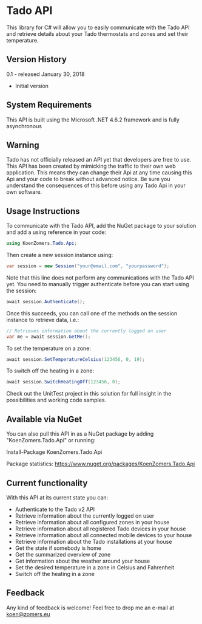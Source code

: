 # Tado API
This library for C# will allow you to easily communicate with the Tado API and retrieve details about your Tado thermostats and zones and set their temperature.
## Version History

0.1 - released January 30, 2018

- Initial version

## System Requirements

This API is built using the Microsoft .NET 4.6.2 framework and is fully asynchronous

## Warning

Tado has not officially released an API yet that developers are free to use. This API has been created by mimicking the traffic to their own web application. This means they can change their Api at any time causing this Api and your code to break without advanced notice. Be sure you understand the consequences of this before using any Tado Api in your own software.

## Usage Instructions

To communicate with the Tado API, add the NuGet package to your solution and add a using reference in your code:

```C#
using KoenZomers.Tado.Api;
```

Then create a new session instance using:

```C#
var session = new Session("your@email.com", "yourpassword");
```

Note that this line does not perform any communications with the Tado API yet. You need to manually trigger authenticate before you can start using the session:

```C#
await session.Authenticate();
```

Once this succeeds, you can call one of the methods on the session instance to retrieve data, i.e.:

```C#
// Retrieves information about the currently logged on user
var me = await session.GetMe();
```

To set the temperature on a zone:

```C#
await session.SetTemperatureCelsius(123456, 0, 19);
```

To switch off the heating in a zone:

```C#
await session.SwitchHeatingOff(123456, 0);
```

Check out the UnitTest project in this solution for full insight in the possibilities and working code samples.

## Available via NuGet

You can also pull this API in as a NuGet package by adding "KoenZomers.Tado.Api" or running:

Install-Package KoenZomers.Tado.Api

Package statistics: https://www.nuget.org/packages/KoenZomers.Tado.Api

## Current functionality

With this API at its current state you can:

- Authenticate to the Tado v2 API
- Retrieve information about the currently logged on user
- Retrieve information about all configured zones in your house
- Retrieve information about all registered Tado devices in your house
- Retrieve information about all connected mobile devices to your house
- Retrieve information about the Tado installations at your house
- Get the state if somebody is home
- Get the summarized overview of zone
- Get information about the weather around your house
- Set the desired temperature in a zone in Celsius and Fahrenheit
- Switch off the heating in a zone

## Feedback

Any kind of feedback is welcome! Feel free to drop me an e-mail at koen@zomers.eu